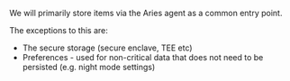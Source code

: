 We will primarily store items via the Aries agent as a common entry point.

The exceptions to this are:
 - The secure storage (secure enclave, TEE etc)
 - Preferences - used for non-critical data that does not need to be persisted (e.g. night mode settings)
 